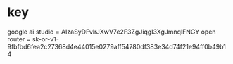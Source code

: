 # key
google ai studio = AIzaSyDFvlrJXwV7e2F3ZgJiqgI3XgJmnqlFNGY
open router = 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
